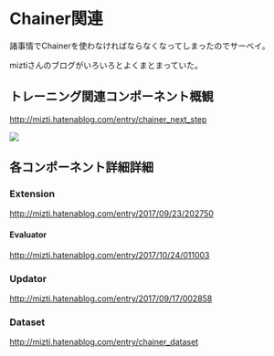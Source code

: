 # Chainer関連

諸事情でChainerを使わなければならなくなってしまったのでサーベイ。

miztiさんのブログがいろいろとよくまとまっていた。

## トレーニング関連コンポーネント概観

http://mizti.hatenablog.com/entry/chainer_next_step

![](https://cdn-ak.f.st-hatena.com/images/fotolife/m/mizti/20171025/20171025204322.png)

## 各コンポーネント詳細詳細

### Extension

http://mizti.hatenablog.com/entry/2017/09/23/202750

#### Evaluator

http://mizti.hatenablog.com/entry/2017/10/24/011003

### Updator

http://mizti.hatenablog.com/entry/2017/09/17/002858

### Dataset

http://mizti.hatenablog.com/entry/chainer_dataset
